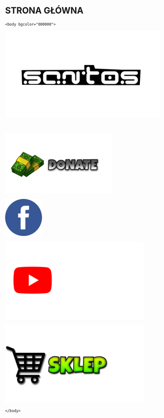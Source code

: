 # STRONA GŁÓWNA
<html>
	<head>
		<title>SANTOS MIX</title>
	</head>

	<body bgcolor="000000">

<center><p><img src="LOGO SANTOS.png" width="600"></p></center>


<br>
<a href="https://www.paymedia.pl/santos" target="_blank">
<p><img src="DONATE.png" width="350"></p>
</a>

<a href="https://m.facebook.com/SantosOfficialFANPAGE" target="_blank">
<p><img src="FANPAGE.png" width="120"></p>
</a>

<a href="https://www.youtube.com/SantosMIX/" target="_blank">
<p><img src="YOUTUBE.png" width="450"></p>
</a>

<a href="https://wwwstrona.github.io/SANTOSSHOP/" target="_blank">
<p><img src="SKLEP.png" width="450"></p>
</a>


	</body>
</html>
